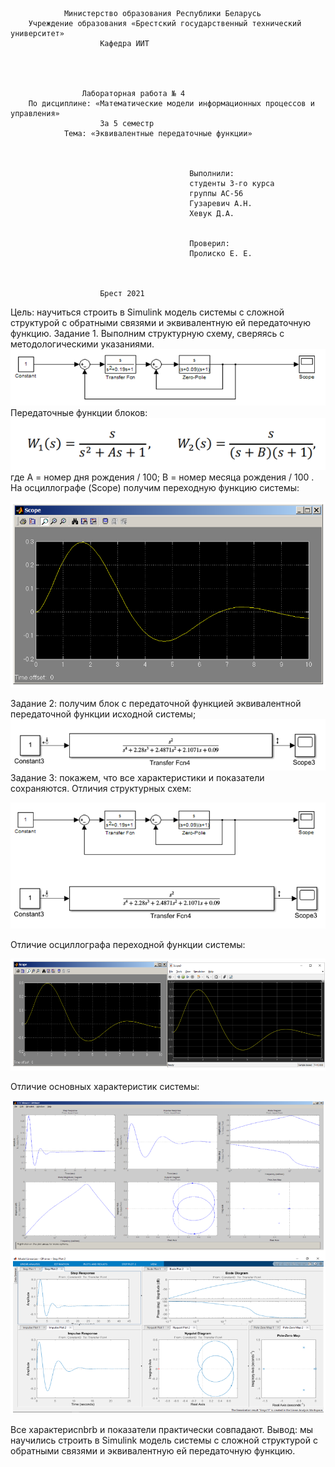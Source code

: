 				Министерство образования Республики Беларусь
		Учреждение образования «Брестский государственный технический университет»
						Кафедра ИИТ




					Лабораторная работа № 4
		По дисциплине: «Математические модели информационных процессов и управления»
						За 5 семестр
				Тема: «Эквивалентные передаточные функции»



											Выполнили:
											студенты 3-го курса
											группы АС-56
											Гузаревич А.Н.
											Хевук Д.А.


											Проверил:
											Пролиско Е. Е.



						Брест 2021 
Цель: научиться строить в Simulink модель системы с сложной структурой с обратными связями и 
эквивалентную ей передаточную функцию.
Задание 1. Выполним структурную схему, сверяясь с методологическими указаниями.
 ![Task_04_1](images/Task_04_1.png)
Передаточные функции блоков:
 ![Task_04_2](images/Task_04_2.png)
где А = номер дня рождения / 100; В = номер месяца рождения / 100 .
На осциллографе (Scope) получим переходную функцию системы:
 
![Task_04_3](images/Task_04_3.png)

Задание 2: получим блок с передаточной функцией эквивалентной передаточной функции исходной системы;
![Task_04_4](images/Task_04_4.png)
Задание 3: покажем, что все характеристики и показатели сохраняются.
Отличия структурных схем:
 
![Task_04_5](images/Task_04_5.png)

Отличие осциллографа переходной функции системы:
 
![Task_04_6](images/Task_04_6.png) 

Отличие основных характеристик системы:
 
![Task_04_7](images/Task_04_7.png) 

Все характериcnbrb и показатели практически совпадают.
Вывод: мы научились строить в Simulink модель системы с сложной структурой с обратными связями и эквивалентную ей передаточную функцию.
